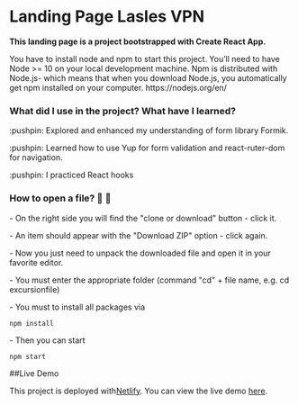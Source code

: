 <h1>Landing Page Lasles VPN</h1>

**This landing page is a project bootstrapped with Create React App.**

<p>You have to install node and npm to start this project. You’ll need to have Node >= 10 on your local development machine. Npm is distributed with Node.js- which means that when you download Node.js, you automatically get npm installed on your computer. https://nodejs.org/en/</p>

<h3>What did I use in the project? What have I learned?</h3>

<p>:pushpin: Explored and enhanced my understanding of form library Formik.</p>
<p>:pushpin: Learned how to use Yup for form validation and react-ruter-dom for navigation.</p>
<p>:pushpin: I practiced React hooks</p>

<h3>How to open a file? 👀 👀</h3>
<p>- On the right side you will find the "clone or download" button - click it.</p>
<p>- An item should appear with the "Download ZIP" option - click again.</p>
<p>- Now you just need to unpack the downloaded file and open it in your favorite editor.</p>
<p>- You must enter the appropriate folder (command "cd" + file name, e.g. cd excursionfile)</p>
<p>- You must to install all packages via</p>

```npm install```

<p>- Then you can start</p>

```npm start```

##Live Demo

This project is deployed with[Netlify](https://www.netlify.com/). You can view the live demo [here](https://laslesvpnoslo.netlify.app/).
